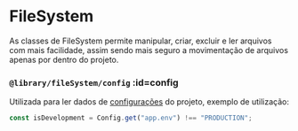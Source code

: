 # FileSystem
As classes de FileSystem permite manipular, criar, excluir e ler arquivos com mais facilidade, assim sendo mais seguro a movimentação de arquivos apenas por dentro do projeto.

### `@library/fileSystem/config` :id=config
Utilizada para ler dados de [configurações](/configurações/) do projeto, exemplo de utilização:

```ts
const isDevelopment = Config.get("app.env") !== "PRODUCTION";
```
